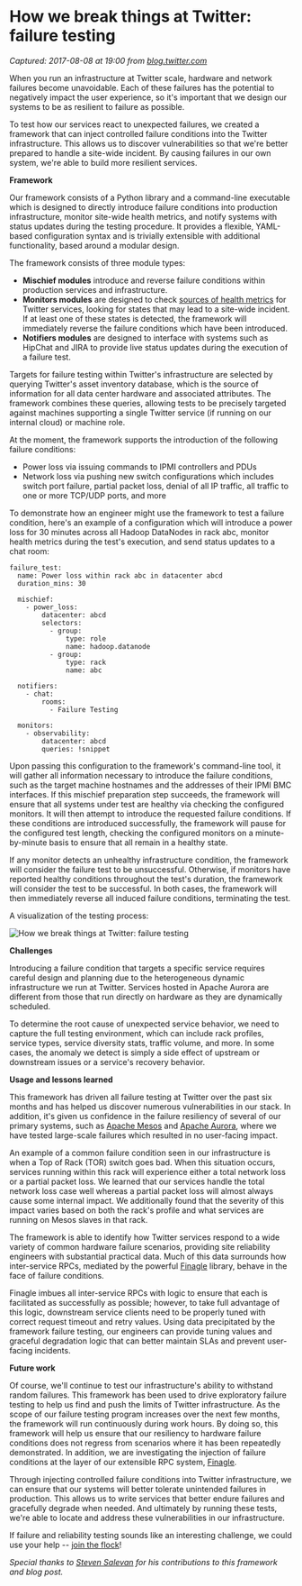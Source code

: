 # How we break things at Twitter: failure testing

_Captured: 2017-08-08 at 19:00 from [blog.twitter.com](https://blog.twitter.com/engineering/en_us/a/2015/how-we-break-things-at-twitter-failure-testing.html)_

When you run an infrastructure at Twitter scale, hardware and network failures become unavoidable. Each of these failures has the potential to negatively impact the user experience, so it's important that we design our systems to be as resilient to failure as possible.

To test how our services react to unexpected failures, we created a framework that can inject controlled failure conditions into the Twitter infrastructure. This allows us to discover vulnerabilities so that we're better prepared to handle a site-wide incident. By causing failures in our own system, we're able to build more resilient services.

**Framework**

Our framework consists of a Python library and a command-line executable which is designed to directly introduce failure conditions into production infrastructure, monitor site-wide health metrics, and notify systems with status updates during the testing procedure. It provides a flexible, YAML-based configuration syntax and is trivially extensible with additional functionality, based around a modular design.

The framework consists of three module types:

  * **Mischief modules** introduce and reverse failure conditions within production services and infrastructure.
  * **Monitors modules** are designed to check [sources of health metrics](https://blog.twitter.com/2013/observability-at-twitter) for Twitter services, looking for states that may lead to a site-wide incident. If at least one of these states is detected, the framework will immediately reverse the failure conditions which have been introduced.
  * **Notifiers modules** are designed to interface with systems such as HipChat and JIRA to provide live status updates during the execution of a failure test.

Targets for failure testing within Twitter's infrastructure are selected by querying Twitter's asset inventory database, which is the source of information for all data center hardware and associated attributes. The framework combines these queries, allowing tests to be precisely targeted against machines supporting a single Twitter service (if running on our internal cloud) or machine role.

At the moment, the framework supports the introduction of the following failure conditions:

  * Power loss via issuing commands to IPMI controllers and PDUs
  * Network loss via pushing new switch configurations which includes switch port failure, partial packet loss, denial of all IP traffic, all traffic to one or more TCP/UDP ports, and more

To demonstrate how an engineer might use the framework to test a failure condition, here's an example of a configuration which will introduce a power loss for 30 minutes across all Hadoop DataNodes in rack abc, monitor health metrics during the test's execution, and send status updates to a chat room:
    
    
    failure_test:
      name: Power loss within rack abc in datacenter abcd
      duration_mins: 30
    
      mischief:
        - power_loss:
            datacenter: abcd
            selectors:
              - group:
                  type: role
                  name: hadoop.datanode
              - group:
                  type: rack
                  name: abc
    
      notifiers:
        - chat:
            rooms:
              - Failure Testing
    
      monitors:
        - observability:
            datacenter: abcd
            queries: !snippet

Upon passing this configuration to the framework's command-line tool, it will gather all information necessary to introduce the failure conditions, such as the target machine hostnames and the addresses of their IPMI BMC interfaces. If this mischief preparation step succeeds, the framework will ensure that all systems under test are healthy via checking the configured monitors. It will then attempt to introduce the requested failure conditions. If these conditions are introduced successfully, the framework will pause for the configured test length, checking the configured monitors on a minute-by-minute basis to ensure that all remain in a healthy state.

If any monitor detects an unhealthy infrastructure condition, the framework will consider the failure test to be unsuccessful. Otherwise, if monitors have reported healthy conditions throughout the test's duration, the framework will consider the test to be successful. In both cases, the framework will then immediately reverse all induced failure conditions, terminating the test.

A visualization of the testing process:

![How we break things at Twitter: failure testing](https://blog.twitter.com/content/dam/blog-twitter/archive/how_we_break_thingsattwitterfailuretesting95.thumb.1280.1280.png)

**Challenges**

Introducing a failure condition that targets a specific service requires careful design and planning due to the heterogeneous dynamic infrastructure we run at Twitter. Services hosted in Apache Aurora are different from those that run directly on hardware as they are dynamically scheduled.

To determine the root cause of unexpected service behavior, we need to capture the full testing environment, which can include rack profiles, service types, service diversity stats, traffic volume, and more. In some cases, the anomaly we detect is simply a side effect of upstream or downstream issues or a service's recovery behavior.

**Usage and lessons learned**

This framework has driven all failure testing at Twitter over the past six months and has helped us discover numerous vulnerabilities in our stack. In addition, it's given us confidence in the failure resiliency of several of our primary systems, such as [Apache Mesos](http://mesos.apache.org) and [Apache Aurora](http://aurora.apache.org), where we have tested large-scale failures which resulted in no user-facing impact.

An example of a common failure condition seen in our infrastructure is when a Top of Rack (TOR) switch goes bad. When this situation occurs, services running within this rack will experience either a total network loss or a partial packet loss. We learned that our services handle the total network loss case well whereas a partial packet loss will almost always cause some internal impact. We additionally found that the severity of this impact varies based on both the rack's profile and what services are running on Mesos slaves in that rack.

The framework is able to identify how Twitter services respond to a wide variety of common hardware failure scenarios, providing site reliability engineers with substantial practical data. Much of this data surrounds how inter-service RPCs, mediated by the powerful [Finagle](http://twitter.github.io/finagle/) library, behave in the face of failure conditions.

Finagle imbues all inter-service RPCs with logic to ensure that each is facilitated as successfully as possible; however, to take full advantage of this logic, downstream service clients need to be properly tuned with correct request timeout and retry values. Using data precipitated by the framework failure testing, our engineers can provide tuning values and graceful degradation logic that can better maintain SLAs and prevent user-facing incidents.

**Future work**

Of course, we'll continue to test our infrastructure's ability to withstand random failures. This framework has been used to drive exploratory failure testing to help us find and push the limits of Twitter infrastructure. As the scope of our failure testing program increases over the next few months, the framework will run continuously during work hours. By doing so, this framework will help us ensure that our resiliency to hardware failure conditions does not regress from scenarios where it has been repeatedly demonstrated. In addition, we are investigating the injection of failure conditions at the layer of our extensible RPC system, [Finagle](https://twitter.github.io/finagle/).

Through injecting controlled failure conditions into Twitter infrastructure, we can ensure that our systems will better tolerate unintended failures in production. This allows us to write services that better endure failures and gracefully degrade when needed. And ultimately by running these tests, we're able to locate and address these vulnerabilities in our infrastructure.

If failure and reliability testing sounds like an interesting challenge, we could use your help -- [join the flock](https://about.twitter.com/careers)!

_Special thanks to [Steven Salevan](https://twitter.com/stevesalevan) for his contributions to this framework and blog post._
